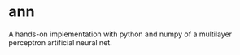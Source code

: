 # ann
A hands-on implementation with python and numpy of a multilayer perceptron artificial neural net.

